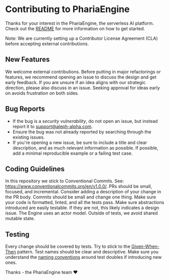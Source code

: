 # Contributing to PhariaEngine

Thanks for your interest in the PhariaEngine, the serverless AI platform. Check out the [README](README.md) for more information on how to get started.

Note: We are currently setting up a Contributor License Agreement (CLA) before accepting external contributions.

## New Features

We welcome external contributions. Before putting in major refactorings or features, we recommend opening an issue to discuss the design and get early feedback.
If you are unsure if an idea aligns with our strategic direction, please also discuss in an issue.
Seeking approval for ideas early on avoids frustration on both sides.

## Bug Reports

- If the bug is a *security vulnerability*, do not open an issue, but instead report it to support@aleph-alpha.com.
- Ensure the bug was not already reported by searching through the existing issues.
- If you're opening a new issue, be sure to include a title and clear description, and as much relevant information as possible. If possible, add a minimal reproducible example or a failing test case.

## Coding Guidelines

In this repository we stick to Conventional Commits. See: <https://www.conventionalcommits.org/en/v1.0.0/>.
PRs should be small, focused, and incremental. Consider adding a description of your change in the PR body.
Commits should be small and change one thing. Make sure your code is formatted, linted, and all the tests pass.
Make sure abstractions introduced are easily testable. If they are not, this likely indicates a design issue.
The Engine uses an actor model. Outside of tests, we avoid shared mutable state.

## Testing

Every change should be covered by tests. Try to stick to the [Given-When-Then](https://martinfowler.com/bliki/GivenWhenThen.html) pattern. Test names should be clear and descriptive.
Make sure you understand the [naming conventions](https://martinfowler.com/articles/mocksArentStubs.html#TheDifferenceBetweenMocksAndStubs) around test doubles if introducing new ones.

Thanks - the PhariaEngine team ❤️